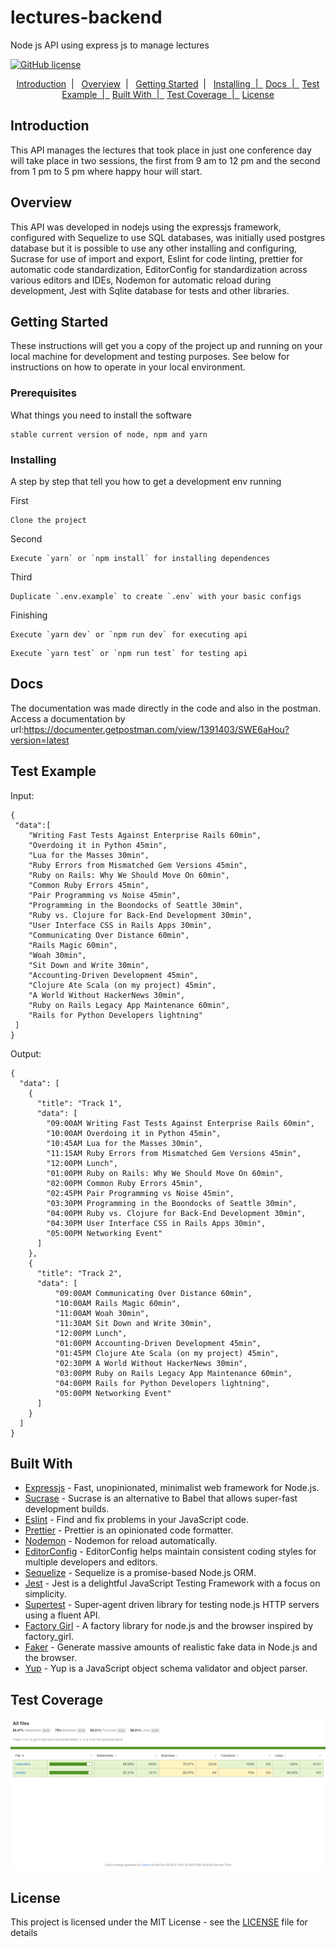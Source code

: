 # lectures-backend
Node js API using express js to manage lectures

[![GitHub license](https://img.shields.io/badge/license-MIT-blue.svg)](https://github.com/raphaeldefalcoayres/lectures-backend/blob/master/LICENSE)

<p align="center">
  <a href="#introduction">Introduction</a>&nbsp;&nbsp;|&nbsp;&nbsp;
  <a href="#overview">Overview</a>&nbsp;&nbsp;|&nbsp;&nbsp;
  <a href="#getting-started">Getting Started</a>&nbsp;&nbsp;|&nbsp;&nbsp;
  <a href="#installing">Installing&nbsp;&nbsp;|&nbsp;&nbsp;</a>
  <a href="#docs">Docs&nbsp;&nbsp;|&nbsp;&nbsp;</a>
  <a href="#test-example">Test Example&nbsp;&nbsp;|&nbsp;&nbsp;</a>
  <a href="#built-with">Built With&nbsp;&nbsp;|&nbsp;&nbsp;</a>
  <a href="#test-coverage">Test Coverage&nbsp;&nbsp;|&nbsp;&nbsp;</a>
  <a href="#license">License</a>
</p>


## Introduction

This API manages the lectures that took place in just one conference day will take place in two sessions, the first from 9 am to 12 pm and the second from 1 pm to 5 pm where happy hour will start.

## Overview

This API was developed in nodejs using the expressjs framework, configured with Sequelize to use SQL databases, was initially used postgres database but it is possible to use any other installing and configuring, Sucrase for use of import and export, Eslint for code linting, prettier for automatic code standardization, EditorConfig for standardization across various editors and IDEs, Nodemon for automatic reload during development, Jest with Sqlite database for tests and other libraries.

## Getting Started

These instructions will get you a copy of the project up and running on your local machine for development and testing purposes. See below for instructions on how to operate in your local environment.

### Prerequisites

What things you need to install the software

```
stable current version of node, npm and yarn
```

### Installing

A step by step that tell you how to get a development env running

First

```
Clone the project
```

Second

```
Execute `yarn` or `npm install` for installing dependences
```

Third

```
Duplicate `.env.example` to create `.env` with your basic configs
```

Finishing

```
Execute `yarn dev` or `npm run dev` for executing api
```
```
Execute `yarn test` or `npm run test` for testing api
```

## Docs

The documentation was made directly in the code and also in the postman. Access a documentation by url:https://documenter.getpostman.com/view/1391403/SWE6aHou?version=latest

## Test Example

Input:

```
{
 "data":[
	"Writing Fast Tests Against Enterprise Rails 60min",
	"Overdoing it in Python 45min",
	"Lua for the Masses 30min",
	"Ruby Errors from Mismatched Gem Versions 45min",
	"Ruby on Rails: Why We Should Move On 60min",
	"Common Ruby Errors 45min",
	"Pair Programming vs Noise 45min",
	"Programming in the Boondocks of Seattle 30min",
	"Ruby vs. Clojure for Back-End Development 30min",
	"User Interface CSS in Rails Apps 30min",
	"Communicating Over Distance 60min",
	"Rails Magic 60min",
	"Woah 30min",
	"Sit Down and Write 30min",
	"Accounting-Driven Development 45min",
	"Clojure Ate Scala (on my project) 45min",
	"A World Without HackerNews 30min",
	"Ruby on Rails Legacy App Maintenance 60min",
	"Rails for Python Developers lightning"
 ]
}
```
Output:

```
{
  "data": [
    {
      "title": "Track 1",
      "data": [
        "09:00AM Writing Fast Tests Against Enterprise Rails 60min",
        "10:00AM Overdoing it in Python 45min",
        "10:45AM Lua for the Masses 30min",
        "11:15AM Ruby Errors from Mismatched Gem Versions 45min",
        "12:00PM Lunch",
        "01:00PM Ruby on Rails: Why We Should Move On 60min",
        "02:00PM Common Ruby Errors 45min",
        "02:45PM Pair Programming vs Noise 45min",
        "03:30PM Programming in the Boondocks of Seattle 30min",
        "04:00PM Ruby vs. Clojure for Back-End Development 30min",
        "04:30PM User Interface CSS in Rails Apps 30min",
        "05:00PM Networking Event"
      ]
    },
    {
      "title": "Track 2",
      "data": [
          "09:00AM Communicating Over Distance 60min",
          "10:00AM Rails Magic 60min",
          "11:00AM Woah 30min",
          "11:30AM Sit Down and Write 30min",
          "12:00PM Lunch",
          "01:00PM Accounting-Driven Development 45min",
          "01:45PM Clojure Ate Scala (on my project) 45min",
          "02:30PM A World Without HackerNews 30min",
          "03:00PM Ruby on Rails Legacy App Maintenance 60min",
          "04:00PM Rails for Python Developers lightning",
          "05:00PM Networking Event"
      ]
    }
  ]
}
```
## Built With

* [Expressjs](http://expressjs.com/) - Fast, unopinionated, minimalist web framework for Node.js.
* [Sucrase](https://sucrase.io/) - Sucrase is an alternative to Babel that allows super-fast development builds.
* [Eslint](https://eslint.org/) - Find and fix problems in your JavaScript code.
* [Prettier](https://prettier.io/) - Prettier is an opinionated code formatter.
* [Nodemon](https://nodemon.io/) -  Nodemon for reload automatically.
* [EditorConfig](https://editorconfig.org/) - EditorConfig helps maintain consistent coding styles for multiple developers and editors.
* [Sequelize](https://sequelize.org/) - Sequelize is a promise-based Node.js ORM.
* [Jest](https://jestjs.io/) - Jest is a delightful JavaScript Testing Framework with a focus on simplicity.
* [Supertest](http://visionmedia.github.io/superagent/) - Super-agent driven library for testing node.js HTTP servers using a fluent API.
* [Factory Girl](https://github.com/simonexmachina/factory-girl#readme) - A factory library for node.js and the browser inspired by factory_girl.
* [Faker](https://github.com/marak/Faker.js/) - Generate massive amounts of realistic fake data in Node.js and the browser.
* [Yup](https://github.com/jquense/yup) - Yup is a JavaScript object schema validator and object parser.

## Test Coverage

![Image of coverage](https://github.com/raphaeldefalcoayres/lectures-backend/blob/master/.github/coverage-project.jpg)

## License

This project is licensed under the MIT License - see the [LICENSE](LICENSE) file for details
